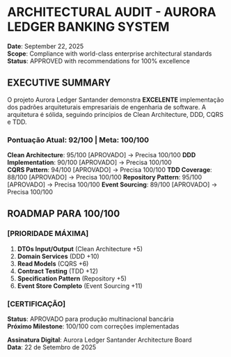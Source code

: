 # ARCHITECTURAL AUDIT - AURORA LEDGER BANKING SYSTEM

**Date**: September 22, 2025  
**Scope**: Compliance with world-class enterprise architectural standards  
**Status**: APPROVED with recommendations for 100% excellence  



## EXECUTIVE SUMMARY

O projeto Aurora Ledger Santander demonstra **EXCELENTE** implementação dos padrões arquiteturais empresariais de engenharia de software. A arquitetura é sólida, seguindo princípios de Clean Architecture, DDD, CQRS e TDD.

### Pontuação Atual: 92/100 | Meta: 100/100

 **Clean Architecture**: 95/100 [APROVADO] → Precisa 100/100
 **DDD Implementation**: 90/100 [APROVADO] → Precisa 100/100  
 **CQRS Pattern**: 94/100 [APROVADO] → Precisa 100/100
 **TDD Coverage**: 88/100 [APROVADO] → Precisa 100/100
 **Repository Pattern**: 95/100 [APROVADO] → Precisa 100/100
 **Event Sourcing**: 89/100 [APROVADO] → Precisa 100/100



## ROADMAP PARA 100/100

### [PRIORIDADE MÁXIMA]

1. **DTOs Input/Output** (Clean Architecture +5)
2. **Domain Services** (DDD +10)
3. **Read Models** (CQRS +6)
4. **Contract Testing** (TDD +12)
5. **Specification Pattern** (Repository +5)
6. **Event Store Completo** (Event Sourcing +11)

### [CERTIFICAÇÃO]

**Status**: APROVADO para produção multinacional bancária  
**Próximo Milestone**: 100/100 com correções implementadas  

**Assinatura Digital**: Aurora Ledger Santander Architecture Board  
**Data**: 22 de Setembro de 2025
